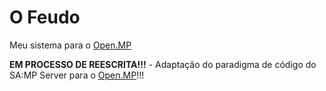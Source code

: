 # O Feudo
Meu sistema para o [Open.MP](https://www.open.mp/)

**EM PROCESSO DE REESCRITA!!!** - Adaptação do paradigma de código do SA:MP Server para o [Open.MP](https://github.com/openmultiplayer/open.mp)!!!